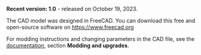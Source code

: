 **Recent version: 1.0** - released on October 19, 2023.

The CAD model was designed in FreeCAD. You can download this free and open-source software on https://www.freecad.org

For modding instructions and changing parameters in the CAD file, see the [documentation](../Documentation/Introduction.md), section **Modding and upgrades**.
